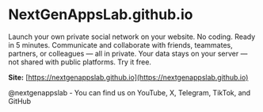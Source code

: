 # NextGenAppsLab.github.io

Launch your own private social network on your website. No coding. Ready in 5 minutes. Communicate and collaborate with friends, teammates, partners, or colleagues — all in private. Your data stays on your server — not shared with public platforms. Try it free.

**Site:** [https://nextgenappslab.github.io](https://nextgenappslab.github.io)

@nextgenappslab - You can find us on YouTube, X, Telegram, TikTok, and GitHub
